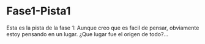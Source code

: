 # Fase1-Pista1
 
Esta es la pista de la fase 1: 
Aunque creo que es facil de pensar, obviamente estoy pensando en un lugar. ¿Que lugar fue el origen de todo?...